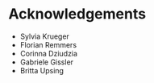 
Acknowledgements
================

* Sylvia Krueger
* Florian Remmers
* Corinna Dziudzia
* Gabriele Gissler
* Britta Upsing
